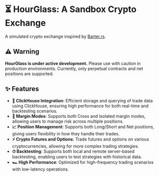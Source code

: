 

# ⏳ HourGlass: A Sandbox Crypto Exchange

A simulated crypto exchange inspired by [Barter.rs](https://github.com/barter-rs/barter).

## ⚠️ Warning

**HourGlass is under active development.** Please use with caution in production environments. Currently, only perpetual contracts and net positions are supported.

## ✨ Features

- **💾 ClickHouse Integration**: Efficient storage and querying of trade data using ClickHouse, ensuring high performance for both real-time and backtesting scenarios.
- **🔐 Margin Modes**: Supports both Cross and Isolated margin modes, allowing users to manage risk across multiple positions.
- **📈 Position Management**: Supports both Long/Short and Net positions, giving users flexibility in how they handle their trades.
- **⚡️ Crypto Futures and Options**: Trade futures and options on various cryptocurrencies, allowing for more complex trading strategies.
- **⏱ Backtesting**: Supports both local and remote server-based backtesting, enabling users to test strategies with historical data.
- **🏎 High Performance**: Optimized for high-frequency trading scenarios with low-latency operations.
